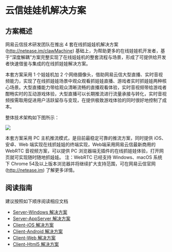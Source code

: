 # 云信娃娃机解决方案

## 方案概述

网易云信技术研发团队在推出 4 套在线抓娃娃机解决方案 (http://netease.im/clawMachine) 基础上，为帮助更多的在线娃娃机开发者，基于“深度解耦”方案完整实现了在线娃娃机的整套流程与场景，形成了可提供给开发者快速借鉴与集成的在线抓娃娃解决方案。


本套方案采用 1 个娃娃机加 2 个网络摄像头，借助网易云信大型直播、实时音视频能力，实现了在线抓娃娃场景中观众观看抓娃娃直播、游戏者实时抓娃娃两种核心场景。大型直播能力带给观众清晰流畅的直播观看体验，实时音视频带给游戏者酣畅实时的互动游戏体验，大型直播可以长期推流进行流量承接与转化，实时音视频按需取用促进用户活跃留存与变现，在提供极致游戏体验的同时很好地控制了成本。


整体技术架构如下图所示： 

![](http://yx-web.nos.netease.com/official/default/001.jpeg)

本套方案采用 PC 主机推流模式，是目前最稳定可靠的推流方案，同时提供 iOS、安卓、Web 端实现在线抓娃娃的终端实现，Web端采用网易云信最新商用的 WebRTC 音视频方案，可以提供 PC 浏览器端无插件的在线抓娃娃体验，打开网页就可实现随时随地抓娃娃。 注：WebRTC 已经支持 Windows、macOS 系统下 Chrome 54及以上版本浏览器并将继续扩大支持范围，可在网易云信官网 (http://netease.im) 了解更多详情。

## 阅读指南

建议按照如下顺序阅读相应文档

* [Server-Windows 解决方案](./Wawaji-Server-Windows)
* [Server-AppServer 解决方案](./Wawaji-Server-AppServer)
* [Client-iOS 解决方案](./Wawaji-Client-iOS)
* [Client-Android 解决方案](./Wawaji-Client-Android)
* [Client-Web 解决方案](./Wawaji-Client-Web)
* [Client-Html5 解决方案](./Wawaji-Client-Html5)



